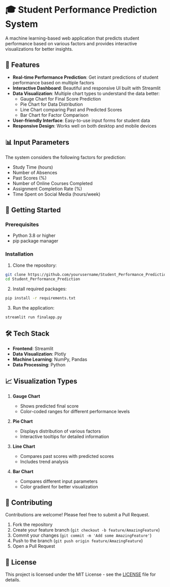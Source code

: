 # 🎓 Student Performance Prediction System

A machine learning-based web application that predicts student performance based on various factors and provides interactive visualizations for better insights.

## 🌟 Features

- **Real-time Performance Prediction**: Get instant predictions of student performance based on multiple factors
- **Interactive Dashboard**: Beautiful and responsive UI built with Streamlit
- **Data Visualization**: Multiple chart types to understand the data better:
  - Gauge Chart for Final Score Prediction
  - Pie Chart for Data Distribution
  - Line Chart comparing Past and Predicted Scores
  - Bar Chart for Factor Comparison
- **User-friendly Interface**: Easy-to-use input forms for student data
- **Responsive Design**: Works well on both desktop and mobile devices

## 📊 Input Parameters

The system considers the following factors for prediction:
- Study Time (hours)
- Number of Absences
- Past Scores (%)
- Number of Online Courses Completed
- Assignment Completion Rate (%)
- Time Spent on Social Media (hours/week)

## 🚀 Getting Started

### Prerequisites

- Python 3.8 or higher
- pip package manager

### Installation

1. Clone the repository:
```bash
git clone https://github.com/yourusername/Student_Performance_Prediction.git
cd Student_Performance_Prediction
```

2. Install required packages:
```bash
pip install -r requirements.txt
```

3. Run the application:
```bash
streamlit run finalapp.py
```

## 🛠️ Tech Stack

- **Frontend**: Streamlit
- **Data Visualization**: Plotly
- **Machine Learning**: NumPy, Pandas
- **Data Processing**: Python

## 📈 Visualization Types

1. **Gauge Chart**
   - Shows predicted final score
   - Color-coded ranges for different performance levels

2. **Pie Chart**
   - Displays distribution of various factors
   - Interactive tooltips for detailed information

3. **Line Chart**
   - Compares past scores with predicted scores
   - Includes trend analysis

4. **Bar Chart**
   - Compares different input parameters
   - Color gradient for better visualization

## 🤝 Contributing

Contributions are welcome! Please feel free to submit a Pull Request.

1. Fork the repository
2. Create your feature branch (`git checkout -b feature/AmazingFeature`)
3. Commit your changes (`git commit -m 'Add some AmazingFeature'`)
4. Push to the branch (`git push origin feature/AmazingFeature`)
5. Open a Pull Request

## 📝 License

This project is licensed under the MIT License - see the [LICENSE](LICENSE) file for details.
